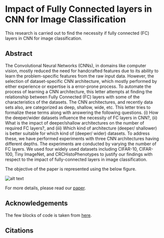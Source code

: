 # Impact of Fully Connected layers in CNN for Image Classification
This research is carried out to find the necessity if fully connected (FC) layers in CNN for image classification.

## Abstract
The Convolutional Neural Networks (CNNs), in domains like computer vision, mostly reduced the need for handcrafted features due to its ability to learn the problem-specific features from the raw input data. However,  the selection of dataset-specific CNN architecture, which mostly performed by either experience or expertise is a error-prone process. To automate the process of learning a CNN architecture, this letter attempts at finding the relationship between Fully Connected (FC) layers with some of the characteristics of the datasets. The CNN architectures, and recently data sets also, are categorized as deep, shallow, wide, etc. This letter tries to formalize these terms along with answering the following questions. (i) How the deeper/wider datasets influence the necessity of FC layers in CNN?, (ii) What is the impact of deeper/shallow architectures on the number of required FC layers?, and (iii) Which kind of architecture (deeper/ shallower) is better suitable for which kind of (deeper/ wider) datasets. To address these, we have performed experiments with three CNN architectures having different depths. The experiments are conducted by varying the number of FC layers. We used four widely used datasets including CIFAR-10, CIFAR-100, Tiny ImageNet, and CRCHistoPhenotypes to justify our findings with respect to the impact of fully-connected layers in image classification.


The objective of the paper is represented using the below figure.

![alt text](https://github.com/shabbeersh/Impact-of-FC-layers-in-CNN-for-Image-Classification/blob/master/Impact_FC_layers_CNN.png)


For more details, please read our [paper](https://arxiv.org/abs/1810.02797).


## Acknowledgements
The few blocks of code is taken from [here](https://github.com/geifmany/cifar-vgg).

## Citations
